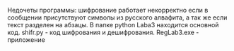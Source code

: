 Недочеты программы: шифрование работает некорректно если в сообщении присутствуют символы из русского алвафита, а так же если текст разделен на абзацы. В папке python Laba3 находится основной код. shifr.py - код шифрования и дешифрования. RegLab3.exe - приложение
